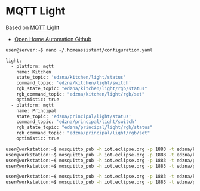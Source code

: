 # MQTT Light

Based on [MQTT Light](https://home-assistant.io/components/light.mqtt/)

- [Open Home Automation Github](https://github.com/mertenats/open-home-automation/tree/master/openhome)

```sh
user@server:~$ nano ~/.homeassistant/configuration.yaml
```

```sh
light:
  - platform: mqtt
    name: Kitchen
    state_topic: 'edzna/kitchen/light/status'
    command_topic: 'edzna/kitchen/light/switch'
    rgb_state_topic: "edzna/kitchen/light/rgb/status"
    rgb_command_topic: "edzna/kitchen/light/rgb/set"
    optimistic: true
  - platform: mqtt
    name: Principal
    state_topic: 'edzna/principal/light/status'
    command_topic: 'edzna/principal/light/switch'
    rgb_state_topic: "edzna/principal/light/rgb/status"
    rgb_command_topic: "edzna/principal/light/rgb/set"
    optimistic: true
```

```sh
user@workstation:~$ mosquitto_pub -h iot.eclipse.org -p 1883 -t edzna/kitchen/light/status ON
user@workstation:~$ mosquitto_pub -h iot.eclipse.org -p 1883 -t edzna/kitchen/light/status OFF
user@workstation:~$ mosquitto_pub -h iot.eclipse.org -p 1883 -t edzna/principal/light/status ON
user@workstation:~$ mosquitto_pub -h iot.eclipse.org -p 1883 -t edzna/principal/light/status OFF
```

```sh
user@workstation:~$ mosquitto_pub -h iot.eclipse.org -p 1883 -t edzna/kitchen/light/rgb/status OFF
user@workstation:~$ mosquitto_pub -h iot.eclipse.org -p 1883 -t edzna/principal/light/rgb/status ON
```
